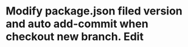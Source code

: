Modify package.json filed version and auto add-commit when checkout new branch. Edit
====================================================================================
